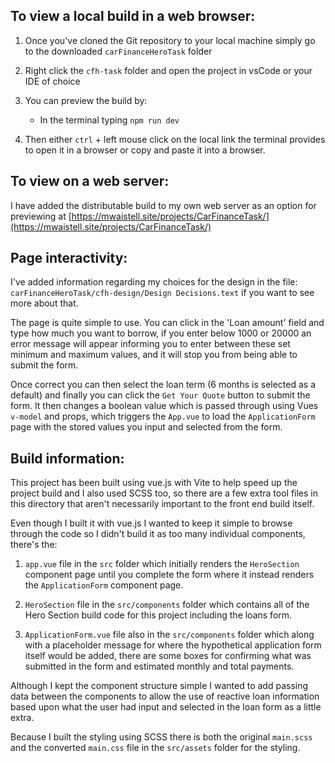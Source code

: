 ## To view a local build in a web browser:

1. Once you've cloned the Git repository to your local machine simply go to the downloaded `carFinanceHeroTask` folder

2. Right click the `cfh-task` folder and open the project in vsCode or your IDE of choice

3. You can preview the build by: 
    - In the terminal typing `npm run dev`

4. Then either `ctrl` + left mouse click on the local link the terminal provides to open it in a browser or copy and paste it into a browser.


## To view on a web server:

I have added the distributable build to my own web server as an option for previewing at [https://mwaistell.site/projects/CarFinanceTask/](https://mwaistell.site/projects/CarFinanceTask/)


## Page interactivity:

I've added information regarding my choices for the design in the file: `carFinanceHeroTask/cfh-design/Design Decisions.text` if you want to see more about that. 

The page is quite simple to use. You can click in the 'Loan amount' field and type how much you want to borrow, if you enter below 1000 or 20000 an error message will appear informing you to enter between these set minimum and maximum values, and it will stop you from being able to submit the form.

Once correct you can then select the loan term (6 months is selected as a default) and finally you can click the `Get Your Quote` button to submit the form. It then changes a boolean value which is passed through using Vues `v-model` and props, which triggers the `App.vue` to load the `ApplicationForm` page with the stored values you input and selected from the form.


## Build information:

This project has been built using vue.js with Vite to help speed up the project build and I also used SCSS too, so there are a few extra tool files in this directory that aren't necessarily important to the front end build itself. 

Even though I built it with vue.js I wanted to keep it simple to browse through the code so I didn't build it as too many individual components, there's the: 

1. `app.vue` file in the `src` folder which initially renders the `HeroSection` component page until you complete the form where it instead renders the `ApplicationForm` component page.

2. `HeroSection` file in the `src/components` folder which contains all of the Hero Section build code for this project including the loans form.

3. `ApplicationForm.vue` file also in the `src/components` folder which along with a placeholder message for where the hypothetical application form itself would be added, there are some boxes for confirming what was submitted in the form and estimated monthly and total payments.


Although I kept the component structure simple I wanted to add passing data between the components to allow the use of reactive loan information based upon what the user had input and selected in the loan form as a little extra.

Because I built the styling using SCSS there is both the original `main.scss` and the converted `main.css` file in the `src/assets` folder for the styling.
